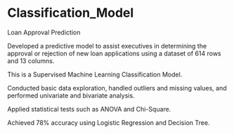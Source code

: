 # Classification_Model
Loan Approval Prediction

Developed a predictive model to assist executives in determining the approval or rejection of new loan applications using a dataset of 614 rows and 13 columns.

This is a Supervised Machine Learning Classification Model.

Conducted basic data exploration, handled outliers and missing values, and performed univariate and bivariate analysis.

Applied statistical tests such as ANOVA and Chi-Square.

Achieved 78% accuracy using Logistic Regression and Decision Tree.
